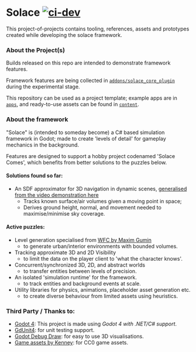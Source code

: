 # Solace [![ci-dev](https://github.com/ucanluc/solace-public/actions/workflows/main.yml/badge.svg)](https://github.com/ucanluc/solace-public/actions/workflows/main.yml)
This project-of-projects contains tooling, references, assets and prototypes created while developing the solace framework.

### About the Project(s)
Builds released on this repo are intended to demonstrate framework features. 

Framework features are being collected in [`addons/solace_core_plugin`](addons/solace_core_plugin) during the experimental stage.

This repository can be used as a project template; example apps are in [`apps`](apps), and ready-to-use assets can be found in [`content`](content). 

### About the framework
"Solace" is (intended to someday become) a C# based simulation framework in Godot; made to create 'levels of detail' for gameplay mechanics in the background.

Features are designed to support a hobby project codenamed 'Solace Comes', which benefits from better solutions to the puzzles below.

#### Solutions found so far:
- An SDF approximator for 3D navigation in dynamic scenes, [generalised from the video demonstration here](https://youtu.be/_nqjsfMtO6c)
  - Tracks known surface/air volumes given a moving point in space;
  - Derives ground height, normal, and movement needed to maximise/minimise sky coverage.

#### Active puzzles:
- Level generation specialised from [WFC by Maxim Gumin](https://github.com/mxgmn/WaveFunctionCollapse)
  - to generate urban/interior environments with bounded volumes.
- Tracking approximate 3D and 2D Visibility
  - to limit the data on the player client to 'what the character knows'.
- Concurrent/synchronized 3D, 2D, and abstract worlds
  - to transfer entities between levels of precision.
- An isolated 'simulation runtime' for the framework.
  - to track entities and background events at scale.
- Utility libraries for physics, animations, placeholder asset generation etc.
  - to create diverse behaviour from limited assets using heuristics.

### Third Party / Thanks to:
- [Godot 4](https://godotengine.org): This project is made using _Godot 4 with .NET/C# support_.
- [GdUnit4](https://github.com/MikeSchulze/gdUnit4): for unit testing support.
- [Godot Debug Draw](https://github.com/Zylann/godot_debug_draw): for easy to use 3D visualisations.
- [Game assets by Kenney](https://www.kenney.nl/): for CC0 game assets.

